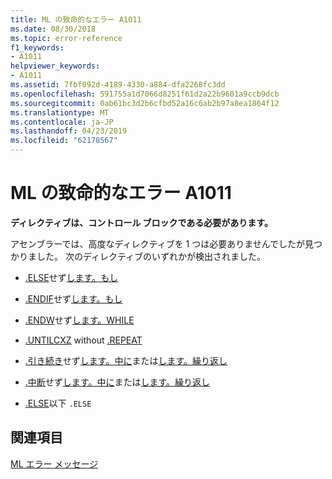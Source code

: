 ```yaml
---
title: ML の致命的なエラー A1011
ms.date: 08/30/2018
ms.topic: error-reference
f1_keywords:
- A1011
helpviewer_keywords:
- A1011
ms.assetid: 7fbf092d-4189-4330-a884-dfa2268fc3dd
ms.openlocfilehash: 591755a1d7066d8251f61d2a22b9601a9ccb9dcb
ms.sourcegitcommit: 0ab61bc3d2b6cfbd52a16c6ab2b97a8ea1864f12
ms.translationtype: MT
ms.contentlocale: ja-JP
ms.lasthandoff: 04/23/2019
ms.locfileid: "62178567"
---
```

# <a name="ml-fatal-error-a1011"></a>ML の致命的なエラー A1011

**ディレクティブは、コントロール ブロックである必要があります。**

アセンブラーでは、高度なディレクティブを 1 つは必要ありませんでしたが見つかりました。 次のディレクティブのいずれかが検出されました。

- [.ELSE](../../assembler/masm/dot-else.md)せず[します。もし](../../assembler/masm/dot-if.md)

- [.ENDIF](../../assembler/masm/dot-endif.md)せず[します。もし](../../assembler/masm/dot-if.md)

- [.ENDW](../../assembler/masm/dot-endw.md)せず[します。WHILE](../../assembler/masm/dot-while.md)

- [.UNTILCXZ](../../assembler/masm/dot-untilcxz.md) without [.REPEAT](../../assembler/masm/dot-repeat.md)

- [.引き続き](../../assembler/masm/dot-continue.md)せず[します。中に](../../assembler/masm/dot-while.md)または[します。繰り返し](../../assembler/masm/dot-repeat.md)

- [.中断](../../assembler/masm/dot-break.md)せず[します。中に](../../assembler/masm/dot-while.md)または[します。繰り返し](../../assembler/masm/dot-repeat.md)

- [.ELSE](../../assembler/masm/dot-else.md)以下 `.ELSE`

## <a name="see-also"></a>関連項目

[ML エラー メッセージ](../../assembler/masm/ml-error-messages.md)<br/>